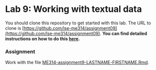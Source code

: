 # Lab 9: Working with textual data

You should clone this repository to get started with this lab.  The URL to clone is [https://github.com/lse-me314/assignment09](https://github.com/lse-me314/assignment09).  **You can find detailed instructions on how to do this [here](https://lse-me314.github.io/instructions).**

### Assignment

Work with the file [ME314-assignment9-LASTNAME-FIRSTNAME.Rmd](ME314-assignment9-LASTNAME-FIRSTNAME.Rmd).

<!--
### Solutions
 
Solution to Assignment 3 as:
*  [html](me314-assignment3-solution.html) 
*  [RMarkdown](me314-assignment3-solution.Rmd)  
--> 